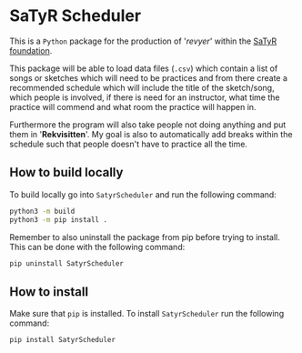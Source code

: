 # SaTyR Scheduler
This is a `Python` package for the production of '*revyer*' within the [SaTyR foundation](https://www.satyr.dk/).

This package will be able to load data files (`.csv`) which contain a list of songs or sketches which will need to be practices and from there create a recommended schedule which will include the title of the sketch/song, which people is involved, if there is need for an instructor, what time the practice will commend and what room the practice will happen in.

Furthermore the program will also take people not doing anything and put them in '**Rekvisitten**'. My goal is also to automatically add breaks within the schedule such that people doesn't have to practice all the time.

## How to build locally
To build locally go into `SatyrScheduler` and run the following command:
```bash
python3 -m build
python3 -m pip install .
```

Remember to also uninstall the package from pip before trying to install. This can be done with the following command:
```bash
pip uninstall SatyrScheduler
```

## How to install
Make sure that `pip` is installed. To install `SatyrScheduler` run the following command:
```bash
pip install SatyrScheduler
```